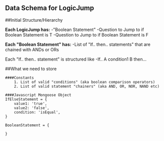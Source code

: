 Data Schema for LogicJump
-----------------------------

##Initial Structure/Hierarchy

**Each LogicJump has:**
	-"Boolean Statement"
	-Question to Jump to if Boolean Statement is T
	-Question to Jump to if Boolean Statement is F

**Each "Boolean Statement" has:**
	-List of "If.. then.. statements" that are chained with ANDs or ORs

Each "If.. then.. statement" is structured like
	-If.. A condition1 B then...


##What we need to store 
 
	####Constants
		1. List of valid "conditions" (aka boolean comparison operators)
		2. List of valid statement "chainers" (aka AND, OR, NOR, NAND etc)

	####Javascript Mongoose Object
	IfElseStatement = {
		value1: 'true',
		value2: 'false',
		condition: 'isEqual',
	}

	BooleanStatement = {

	}
